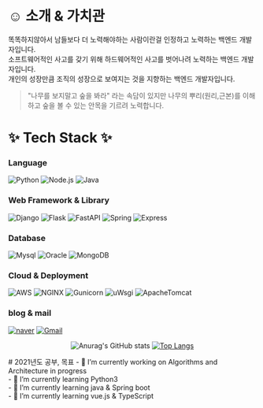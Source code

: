 # ☺️ 소개 & 가치관
똑똑하지않아서 남들보다 더 노력해야하는 사람이란걸 인정하고 노력하는 백엔드 개발자입니다.<br>
소프트웨어적인 사고를 갖기 위해 하드웨어적인 사고를 벗어나려 노력하는 백엔드 개발자입니다.<br>
개인의 성장만큼 조직의 성장으로 보여지는 것을 지향하는 백엔드 개발자입니다.<br>

> "나무를 보지말고 숲을 봐라" 라는 속담이 있지만 나무의 뿌리(원리,근본)를 이해하고 숲을 볼 수 있는 안목을 기르려 노력합니다.

# ✨ Tech Stack ✨ 
### Language
<img alt="Python" src ="https://img.shields.io/badge/Python-3776AB?&style=for-the-badge&logo=Python&logoColor=white"/></a>
<img alt="Node.js" src ="https://img.shields.io/badge/Node.js-339933?&style=for-the-badge&logo=Node.js&logoColor=white"/></a>
<img alt="Java" src ="https://img.shields.io/badge/Java-007396?&style=for-the-badge&logo=Java&logoColor=white"/></a>

### Web Framework & Library
<img alt="Django" src ="https://img.shields.io/badge/Django-092E20?&style=for-the-badge&logo=Django&logoColor=white"/></a>
<img alt="Flask" src ="https://img.shields.io/badge/Flask-000000?&style=for-the-badge&logo=flask&logoColor=white"/></a>
<img alt="FastAPI" src ="https://img.shields.io/badge/FastAPI-009688?&style=for-the-badge&logo=FastAPI&logoColor=white"/></a>
<img alt="Spring" src ="https://img.shields.io/badge/spring-6DB33F?&style=for-the-badge&logo=spring&logoColor=white"/></a>
<img alt="Express" src ="https://img.shields.io/badge/express-000000?&style=for-the-badge&logo=express&logoColor=white"/></a>

### Database
<img alt="Mysql" src ="https://img.shields.io/badge/Mysql-4479A1?&style=for-the-badge&logo=Mysql&logoColor=white"/></a>
<img alt="Oracle" src ="https://img.shields.io/badge/Oracle-F80000?&style=for-the-badge&logo=Oracle&logoColor=white"/></a>
<img alt="MongoDB" src ="https://img.shields.io/badge/MongoDB-47A248?&style=for-the-badge&logo=MongoDB&logoColor=white"/></a>

### Cloud & Deployment
<img alt="AWS" src ="https://img.shields.io/badge/AWS-232F3E?&style=for-the-badge&logo=Amazonaws&logoColor=white"/></a>
<img alt="NGINX" src ="https://img.shields.io/badge/NGINX-009639?&style=for-the-badge&logo=NGINX&logoColor=white"/></a>
<img alt="Gunicorn" src ="https://img.shields.io/badge/Gunicorn-009639?&style=for-the-badge&logo=Gunicorn&logoColor=white"/></a>
<img alt="uWsgi" src ="https://img.shields.io/badge/uWsgi-009639?&style=for-the-badge&logo=uWsgi&logoColor=white"/></a>
<img alt="ApacheTomcat" src ="https://img.shields.io/badge/ApacheTomcat-F8DC75?&style=for-the-badge&logo=ApacheTomcat&logoColor=white"/></a>

### blog & mail
<a target="_blank" href="https://blog.naver.com/yysdntjq"><img alt="naver" src ="https://img.shields.io/badge/blog-03C75A?&style=for-the-badge&logo=naver&logoColor=white"/></a>
<a target="_blank" href="mailto:yysdntjq@gmail.com?subject=Hello%20Yun,%20From%20Github"><img alt="Gmail" src ="https://img.shields.io/badge/Gmail-EA4335?&style=for-the-badge&logo=Gmail&logoColor=white"/></a>

<div align="center">

![Anurag's GitHub stats](https://github-readme-stats.vercel.app/api?username=definity-smileY&show_icons=true&theme=radical&)
[![Top Langs](https://github-readme-stats.vercel.app/api/top-langs/?username=definity-smileY&show_icons=true&layout=compact&theme=radical&hide=Shell,Batchifile,PowerShell&langs_count=6)](https://github.com/anuraghazra/github-readme-stats)

</div>
# 2021년도 공부, 목표
- 🔭 I’m currently working on Algorithms and Architecture in progress <br>
- 🌱 I’m currently learning Python3 <br>
- 🌱 I’m currently learning java & Spring boot<br>
- 🌱 I’m currently learning vue.js & TypeScript <br>